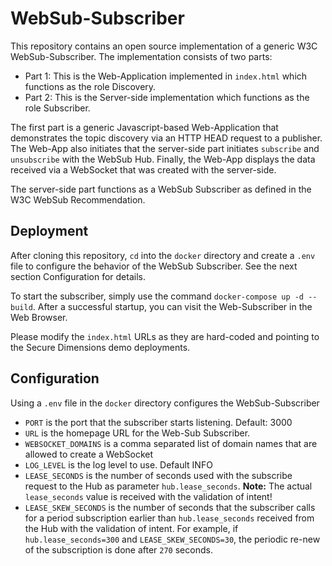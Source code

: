 # WebSub-Subscriber
This repository contains an open source implementation of a generic W3C WebSub-Subscriber. The implementation consists of two parts:

* Part 1: This is the Web-Application implemented in `index.html` which functions as the role Discovery.
* Part 2: This is the Server-side implementation which functions as the role Subscriber.

The first part is a generic Javascript-based Web-Application that demonstrates the topic discovery via an HTTP HEAD request to a publisher. The Web-App also initiates that the server-side part initiates `subscribe` and `unsubscribe` with the WebSub Hub. Finally, the Web-App displays the data received via a WebSocket that was created with the server-side.

The server-side part functions as a WebSub Subscriber as defined in the W3C WebSub Recommendation.

## Deployment
After cloning this repository, `cd` into the `docker` directory and create a `.env` file to configure the behavior of the WebSub Subscriber. See the next section Configuration for details.

To start the subscriber, simply use the command `docker-compose up -d --build`. After a successful startup, you can visit the Web-Subscriber in the Web Browser.

Please modify the `index.html` URLs as they are hard-coded and pointing to the Secure Dimensions demo deployments.

## Configuration
Using a `.env` file in the `docker` directory configures the WebSub-Subscriber

* `PORT` is the port that the subscriber starts listening. Default: 3000
* `URL` is the homepage URL for the Web-Sub Subscriber.
* `WEBSOCKET_DOMAINS` is a comma separated list of domain names that are allowed to create a WebSocket
* `LOG_LEVEL` is the log level to use. Default INFO
* `LEASE_SECONDS` is the number of seconds used with the subscribe request to the Hub as parameter `hub.lease_seconds`. **Note:** The actual `lease_seconds` value is received with the validation of intent!
* `LEASE_SKEW_SECONDS` is the number of seconds that the subscriber calls for a period subscription earlier than `hub.lease_seconds` received from the Hub with the validation of intent. For example, if `hub.lease_seconds=300` and `LEASE_SKEW_SECONDS=30`, the periodic re-new of the subscription is done after `270` seconds.
